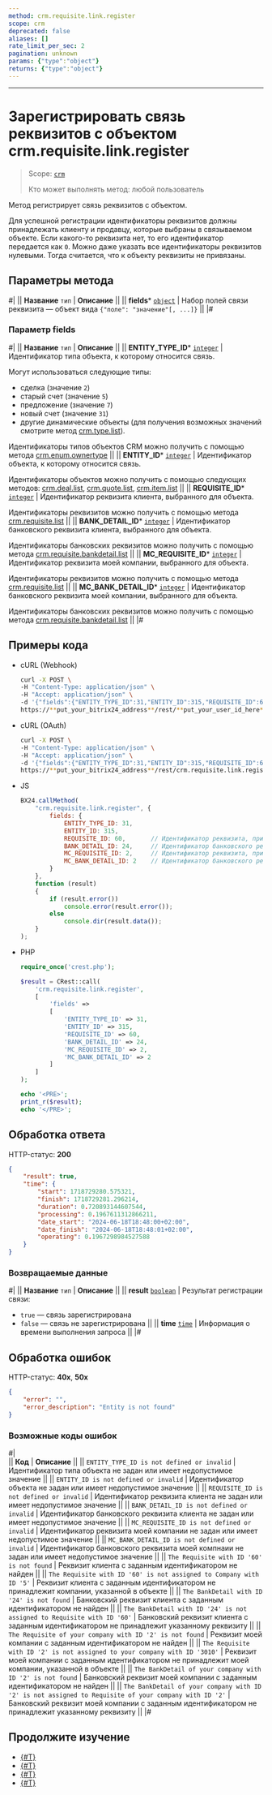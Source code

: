 ```yaml
---
method: crm.requisite.link.register
scope: crm
deprecated: false
aliases: []
rate_limit_per_sec: 2
pagination: unknown
params: {"type":"object"}
returns: {"type":"object"}
---
```



---

# Зарегистрировать связь реквизитов с объектом crm.requisite.link.register

> Scope: [`crm`](../../../scopes/permissions.md)
>
> Кто может выполнять метод: любой пользователь

Метод регистрирует связь реквизитов с объектом.

Для успешной регистрации идентификаторы реквизитов должны принадлежать клиенту и продавцу, которые выбраны в связываемом объекте. Если какого-то реквизита нет, то его идентификатор передается как `0`. Можно даже указать все идентификаторы реквизитов нулевыми. Тогда считается, что к объекту реквизиты не привязаны.

## Параметры метода



#|
|| **Название**
`тип` | **Описание** ||
|| **fields***
[`object`](../../../data-types.md) | Набор полей связи реквизита — объект вида `{"поле": "значение"[, ...]}` ||
|#

### Параметр fields



#|
|| **Название**
`тип` | **Описание** ||
|| **ENTITY_TYPE_ID***
[`integer`](../../../data-types.md) | Идентификатор типа объекта, к которому относится связь.

Могут использоваться следующие типы:
- сделка (значение `2`)
- старый счет (значение `5`)
- предложение (значение `7`)
- новый счет (значение `31`)
- другие динамические объекты (для получения возможных значений смотрите метод [crm.type.list](../../universal/user-defined-object-types/crm-type-list.md)).

Идентификаторы типов объектов CRM можно получить с помощью метода [crm.enum.ownertype](../../auxiliary/enum/crm-enum-owner-type.md) 
||
|| **ENTITY_ID***
[`integer`](../../../data-types.md) | Идентификатор объекта, к которому относится связь. 

Идентификаторы объектов можно получить с помощью следующих методов: [crm.deal.list](../../deals/crm-deal-list.md), [crm.quote.list](../../quote/crm-quote-list.md), [crm.item.list](../../universal/crm-item-list.md) ||
|| **REQUISITE_ID***
[`integer`](../../../data-types.md) | Идентификатор реквизита клиента, выбранного для объекта. 

Идентификаторы реквизитов можно получить с помощью метода [crm.requisite.list](../universal/crm-requisite-list.md) ||
|| **BANK_DETAIL_ID***
[`integer`](../../../data-types.md) | Идентификатор банковского реквизита клиента, выбранного для объекта.

Идентификаторы банковских реквизитов можно получить с помощью метода [crm.requisite.bankdetail.list](../bank-detail/crm-requisite-bank-detail-list.md) ||
|| **MC_REQUISITE_ID***
[`integer`](../../../data-types.md) | Идентификатор реквизита моей компании, выбранного для объекта. 

Идентификаторы реквизитов можно получить с помощью метода [crm.requisite.list](../universal/crm-requisite-list.md) ||
|| **MC_BANK_DETAIL_ID***
[`integer`](../../../data-types.md) | Идентификатор банковского реквизита моей компании, выбранного для объекта. 

Идентификаторы банковских реквизитов можно получить с помощью метода [crm.requisite.bankdetail.list](../bank-detail/crm-requisite-bank-detail-list.md) ||
|#

## Примеры кода





- cURL (Webhook)

    ```bash
    curl -X POST \
    -H "Content-Type: application/json" \
    -H "Accept: application/json" \
    -d '{"fields":{"ENTITY_TYPE_ID":31,"ENTITY_ID":315,"REQUISITE_ID":60,"BANK_DETAIL_ID":24,"MC_REQUISITE_ID":2,"MC_BANK_DETAIL_ID":2}}' \
    https://**put_your_bitrix24_address**/rest/**put_your_user_id_here**/**put_your_webhook_here**/crm.requisite.link.register
    ```

- cURL (OAuth) 

    ```bash
    curl -X POST \
    -H "Content-Type: application/json" \
    -H "Accept: application/json" \
    -d '{"fields":{"ENTITY_TYPE_ID":31,"ENTITY_ID":315,"REQUISITE_ID":60,"BANK_DETAIL_ID":24,"MC_REQUISITE_ID":2,"MC_BANK_DETAIL_ID":2},"auth":"**put_access_token_here**"}' \
    https://**put_your_bitrix24_address**/rest/crm.requisite.link.register
    ```

- JS

    ```js
    BX24.callMethod(
        "crm.requisite.link.register", {
            fields: {
                ENTITY_TYPE_ID: 31,
                ENTITY_ID: 315,
                REQUISITE_ID: 60,       // Идентификатор реквизита, принадлежащего покупателю
                BANK_DETAIL_ID: 24,     // Идентификатор банковского реквизита, принадлежащего покупателю
                MC_REQUISITE_ID: 2,     // Идентификатор реквизита, принадлежащего компании-продавцу
                MC_BANK_DETAIL_ID: 2    // Идентификатор банковского реквизита, принадлежащего компании-продавцу
            }
        },
        function (result)
        {
            if (result.error())
                console.error(result.error());
            else
                console.dir(result.data());
        }
    );
    ```

- PHP

    ```php
    require_once('crest.php');

    $result = CRest::call(
        'crm.requisite.link.register',
        [
            'fields' =>
            [
                'ENTITY_TYPE_ID' => 31,
                'ENTITY_ID' => 315,
                'REQUISITE_ID' => 60,
                'BANK_DETAIL_ID' => 24,
                'MC_REQUISITE_ID' => 2,
                'MC_BANK_DETAIL_ID' => 2
            ]
        ]
    );

    echo '<PRE>';
    print_r($result);
    echo '</PRE>';
    ```



## Обработка ответа

HTTP-статус: **200**

```json
{
    "result": true,
    "time": {
        "start": 1718729280.575321,
        "finish": 1718729281.296214,
        "duration": 0.720893144607544,
        "processing": 0.1967611312866211,
        "date_start": "2024-06-18T18:48:00+02:00",
        "date_finish": "2024-06-18T18:48:01+02:00",
        "operating": 0.1967298984527588
    }
}
```

### Возвращаемые данные

#|
|| **Название**
`тип` | **Описание** ||
|| **result**
[`boolean`](../../../data-types.md) | Результат регистрации связи:
- `true` — связь зарегистрирована
- `false` — связь не зарегистрирована
||
|| **time**
[`time`](../../../data-types.md) | Информация о времени выполнения запроса ||
|#

## Обработка ошибок

HTTP-статус: **40x**, **50x**

```json
{
    "error": "",
    "error_description": "Entity is not found"
}
```



### Возможные коды ошибок

#|  
|| **Код** | **Описание** ||
|| `ENTITY_TYPE_ID is not defined or invalid` | Идентификатор типа объекта не задан или имеет недопустимое значение ||
|| `ENTITY_ID is not defined or invalid` | Идентификатор объекта не задан или имеет недопустимое значение ||
|| `REQUISITE_ID is not defined or invalid` | Идентификатор реквизита клиента не задан или имеет недопустимое значение ||
|| `BANK_DETAIL_ID is not defined or invalid` | Идентификатор банковского реквизита клиента не задан или имеет недопустимое значение ||
|| `MC_REQUISITE_ID is not defined or invalid` | Идентификатор реквизита моей компании не задан или имеет недопустимое значение ||
|| `MC_BANK_DETAIL_ID is not defined or invalid` | Идентификатор банковского реквизита моей компнаии не задан или имеет недопустимое значение ||
|| `The Requisite with ID '60' is not found` | Реквизит клиента с заданным идентификатором не найден ||
|| `The Requisite with ID '60' is not assigned to Company with ID '5'` | Реквизит клиента с заданным идентификатором не принадлежит компании, указанной в объекте ||
|| `The BankDetail with ID '24' is not found` | Банковский реквизит клиента с заданным идентификатором не найден ||
|| `The BankDetail with ID '24' is not assigned to Requisite with ID '60'` | Банковский реквизит клиента с заданным идентификатором не принадлежит указанному реквизиту ||
|| `The Requisite of your company with ID '2' is not found` | Реквизит моей компании с заданным идентификатором не найден ||
|| `The Requisite with ID '2' is not assigned to your company with ID '3010'` | Реквизит моей компании с заданным идентификатором не принадлежит моей компании, указанной в объекте ||
|| `The BankDetail of your company with ID '2' is not found` | Банковский реквизит моей компании с заданным идентификатором не найден ||
|| `The BankDetail of your company with ID '2' is not assigned to Requisite of your company with ID '2'` | Банковский реквизит моей компании с заданным идентификатором не принадлежит указанному  реквизиту ||
|#



## Продолжите изучение

- [{#T}](./crm-requisite-link-get.md)
- [{#T}](./crm-requisite-link-list.md)
- [{#T}](./crm-requisite-link-unregister.md)
- [{#T}](./crm-requisite-link-fields.md)

